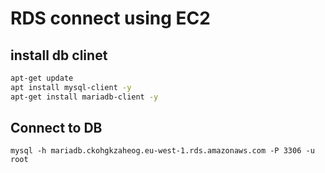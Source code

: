 # RDS connect using EC2

## install db clinet
```bash
apt-get update
apt install mysql-client -y
apt-get install mariadb-client -y
```

## Connect to DB
` mysql -h mariadb.ckohgkzaheog.eu-west-1.rds.amazonaws.com -P 3306 -u root `